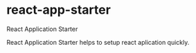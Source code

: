 # react-app-starter
React Application Starter

React Application Starter helps to setup react aplication quickly.
